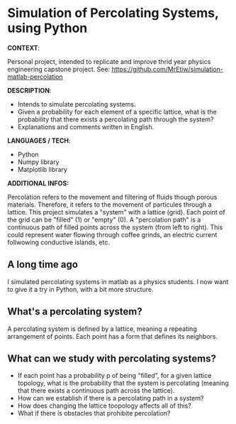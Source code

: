 # Simulation of Percolating Systems, using Python

**CONTEXT**: 

Personal project, intended to replicate and improve thrid year physics engineering capstone project. See: https://github.com/MrEtiw/simulation-matlab-percolation

**DESCRIPTION**:
- Intends to simulate percolating systems.
- Given a probability for each element of a specific lattice, what is the probability that there exists a percolating path through the system?
- Explanations and comments written in English.

**LANGUAGES / TECH**:
- Python
- Numpy library
- Matplotlib library

**ADDITIONAL INFOS:**












Percolation refers to the movement and filtering of fluids though porous materials.
Therefore, it refers to the movement of particules through a lattice.
This project simulates a "system" with a lattice (grid).
Each point of the grid can be "filled" (1) or "empty" (0).
A "percolation path" is a continuous path of filled points across the system (from left to right).
This could represent water flowing through coffee grinds, an electric current follwowing conductive islands, etc.


## A long time ago
I simulated percolating systems in matlab as a physics students.
I now want to give it a try in Python, with a bit more structure.

## What's a percolating system?
A percolating system is defined by a lattice, meaning a repeating arrangement of points.
Each point has a form that defines its neighbors.


## What can we study with percolating systems?
- If each point has a probability p of being "filled", for a given lattice topology, what is the probability that the system is percolating (meaning that there exists a continuous path across the lattice).
- How can we establish if there is a percolating path in a system?
- How does changing the lattice toopology affects all of this?
- What if there is obstacles that prohibite percolation?


